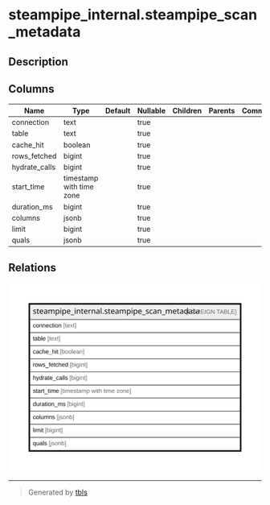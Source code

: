 # steampipe_internal.steampipe_scan_metadata

## Description

## Columns

| Name | Type | Default | Nullable | Children | Parents | Comment |
| ---- | ---- | ------- | -------- | -------- | ------- | ------- |
| connection | text |  | true |  |  |  |
| table | text |  | true |  |  |  |
| cache_hit | boolean |  | true |  |  |  |
| rows_fetched | bigint |  | true |  |  |  |
| hydrate_calls | bigint |  | true |  |  |  |
| start_time | timestamp with time zone |  | true |  |  |  |
| duration_ms | bigint |  | true |  |  |  |
| columns | jsonb |  | true |  |  |  |
| limit | bigint |  | true |  |  |  |
| quals | jsonb |  | true |  |  |  |

## Relations

![er](steampipe_internal.steampipe_scan_metadata.svg)

---

> Generated by [tbls](https://github.com/k1LoW/tbls)
